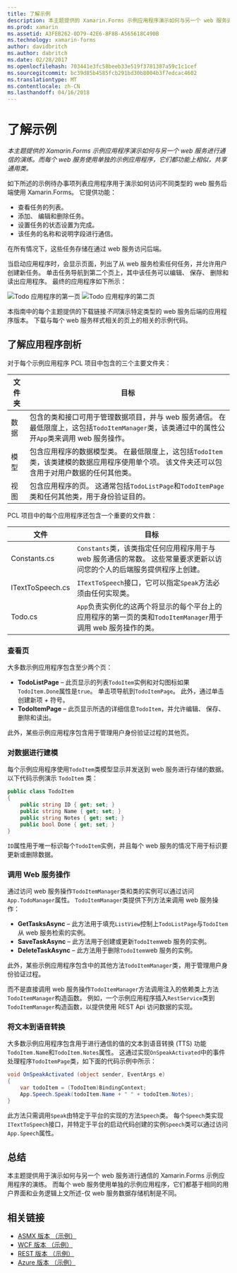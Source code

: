 ```yaml
---
title: 了解示例
description: 本主题提供的 Xamarin.Forms 示例应用程序演示如何与另一个 web 服务进行通信的演练。 而每个 web 服务使用单独的示例应用程序，它们都功能上相似，共享通用类。
ms.prod: xamarin
ms.assetid: A3FEB262-0D79-42E6-8F8B-A565618C490B
ms.technology: xamarin-forms
author: davidbritch
ms.author: dabritch
ms.date: 02/28/2017
ms.openlocfilehash: 703441e3fc58beeb33e519f3781387a59c1c1cef
ms.sourcegitcommit: bc39d85b4585fcb291bd30b8004b3f7edcac4602
ms.translationtype: MT
ms.contentlocale: zh-CN
ms.lasthandoff: 04/16/2018
---
```

# <a name="understanding-the-sample"></a>了解示例

_本主题提供的 Xamarin.Forms 示例应用程序演示如何与另一个 web 服务进行通信的演练。而每个 web 服务使用单独的示例应用程序，它们都功能上相似，共享通用类。_

如下所述的示例待办事项列表应用程序用于演示如何访问不同类型的 web 服务后端使用 Xamarin.Forms。 它提供功能：

- 查看任务的列表。
- 添加、 编辑和删除任务。
- 设置任务的状态设置为完成。
- 该任务的名称和说明字段进行通信。

在所有情况下，这些任务存储在通过 web 服务访问后端。

当启动应用程序时，会显示页面，列出了从 web 服务检索任何任务，并允许用户创建新任务。 单击任务导航到第二个页上，其中该任务可以编辑、 保存、 删除和读出应用程序。 最终的应用程序如下所示：

![](walkthrough-images/app-example-1.png "Todo 应用程序的第一页")
![](walkthrough-images/app-example-2.png "Todo 应用程序的第二页")

本指南中的每个主题提供的下载链接*不同*演示特定类型的 web 服务后端的应用程序版本。 下载与每个 web 服务样式相关的页上的相关的示例代码。

## <a name="understanding-the-application-anatomy"></a>了解应用程序剖析

对于每个示例应用程序 PCL 项目中包含的三个主要文件夹：

|文件夹|目标|
|--- |--- |
|数据|包含的类和接口可用于管理数据项目，并与 web 服务通信。 在最低限度上，这包括`TodoItemManager`类，该类通过中的属性公开`App`类来调用 web 服务操作。|
|模型|包含应用程序的数据模型类。 在最低限度上，这包括`TodoItem`类，该类建模的数据应用程序使用单个项。 该文件夹还可以包含用于对用户数据的任何其他类。|
|视图|包含应用程序的页。 这通常包括`TodoListPage`和`TodoItemPage`类和任何其他类，用于身份验证目的。|

PCL 项目中的每个应用程序还包含一个重要的文件数：

|文件|目标|
|--- |--- |
|Constants.cs|`Constants`类，该类指定任何应用程序用于与 web 服务通信的常数。 这些常量要求更新以访问您的个人的后端服务提供程序上创建。|
|ITextToSpeech.cs|`ITextToSpeech`接口，它可以指定`Speak`方法必须由任何实现类。|
|Todo.cs|`App`负责实例化的这两个将显示的每个平台上的应用程序的第一页的类和`TodoItemManager`用于调用 web 服务操作的类。|

### <a name="viewing-pages"></a>查看页

大多数示例应用程序包含至少两个页：

- **TodoListPage** – 此页显示的列表`TodoItem`实例和对勾图标如果`TodoItem.Done`属性是`true`。 单击项导航到`TodoItemPage`。 此外，通过单击创建新项 *+* 符号。
- **TodoItemPage** – 此页显示所选的详细信息`TodoItem`，并允许编辑、 保存、 删除和读出。

此外，某些示例应用程序包含用于管理用户身份验证过程的其他页。

### <a name="modeling-the-data"></a>对数据进行建模

每个示例应用程序使用`TodoItem`类模型显示并发送到 web 服务进行存储的数据。 以下代码示例演示 `TodoItem` 类：

```csharp
public class TodoItem
{
    public string ID { get; set; }
    public string Name { get; set; }
    public string Notes { get; set; }
    public bool Done { get; set; }
}
```

`ID`属性用于唯一标识每个`TodoItem`实例，并且每个 web 服务的情况下用于标识要更新或删除数据。

### <a name="invoking-web-service-operations"></a>调用 Web 服务操作

通过访问 web 服务操作`TodoItemManager`类和类的实例可以通过访问`App.TodoManager`属性。 `TodoItemManager`类提供下列方法来调用 web 服务操作：

- **GetTasksAsync** – 此方法用于填充`ListView`控制上`TodoListPage`与`TodoItem`从 web 服务检索的实例。
- **SaveTaskAsync** – 此方法用于创建或更新`TodoItem`web 服务的实例。
- **DeleteTaskAsync** – 此方法用于删除`TodoItem`web 服务的实例。

此外，某些示例应用程序包含中的其他方法`TodoItemManager`类，用于管理用户身份验证过程。

而不是直接调用 web 服务操作`TodoItemManager`方法调用注入的依赖类上方法`TodoItemManager`构造函数。 例如，一个示例应用程序插入`RestService`类到`TodoItemManager`构造函数，以提供使用 REST Api 访问数据的实现。

### <a name="translating-text-to-speech"></a>将文本到语音转换

大多数示例应用程序包含用于进行通信的值的文本到语音转换 (TTS) 功能`TodoItem.Name`和`TodoItem.Notes`属性。 这通过实现`OnSpeakActivated`中的事件处理程序`TodoItemPage`类，如下面的代码示例中所示：

```csharp
void OnSpeakActivated (object sender, EventArgs e)
{
    var todoItem = (TodoItem)BindingContext;
    App.Speech.Speak(todoItem.Name + " " + todoItem.Notes);
}
```

此方法只需调用`Speak`由特定于平台的实现的方法`Speech`类。 每个`Speech`类实现`ITextToSpeech`接口，并特定于平台的启动代码创建的实例`Speech`类可以通过访问`App.Speech`属性。

## <a name="summary"></a>总结

本主题提供用于演示如何与另一个 web 服务进行通信的 Xamarin.Forms 示例应用程序的演练。 而每个 web 服务使用单独的示例应用程序，它们都基于相同的用户界面和业务逻辑上文所述-仅 web 服务数据存储机制是不同。


## <a name="related-links"></a>相关链接

- [ASMX 版本 （示例）](https://developer.xamarin.com/samples/xamarin-forms/WebServices/TodoASMX)
- [WCF 版本 （示例）](https://developer.xamarin.com/samples/xamarin-forms/WebServices/TodoWCF)
- [REST 版本 （示例）](https://developer.xamarin.com/samples/xamarin-forms/WebServices/TodoREST)
- [Azure 版本 （示例）](https://developer.xamarin.com/samples/xamarin-forms/WebServices/TodoAzure)
